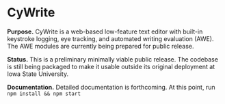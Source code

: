 # CyWrite 

**Purpose.** CyWrite is a web-based low-feature text editor with built-in keystroke logging, eye tracking, and automated writing evaluation (AWE). The AWE modules are currently being prepared for public release.

**Status.** This is a preliminary minimally viable public release. The codebase is still being packaged to make it usable outside its original deployment at Iowa State University.

**Documentation.** Detailed documentation is forthcoming. At this point, run `npm install && npm start`


